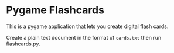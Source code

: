 # Pygame Flashcards
This is a pygame application that lets you create digital flash cards.

Create a plain text document in the format of `cards.txt` then run flashcards.py.